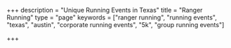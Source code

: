 +++
description = "Unique Running Events in Texas"
title = "Ranger Running"
type = "page"
keywords = ["ranger running", "running events", "texas", "austin", "corporate running events", "5k", "group running events"]

+++
